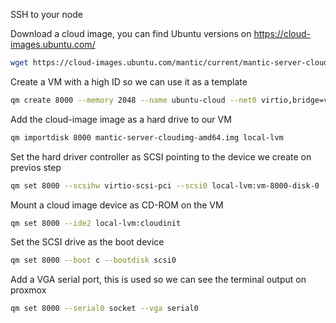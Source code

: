 SSH to your node

Download a cloud image, you can find Ubuntu versions on https://cloud-images.ubuntu.com/

```sh
wget https://cloud-images.ubuntu.com/mantic/current/mantic-server-cloudimg-amd64.img
```
Create a VM with a high ID so we can use it as a template
```sh
qm create 8000 --memory 2048 --name ubuntu-cloud --net0 virtio,bridge=vmbr0
```

Add the cloud-image image as a hard drive to our VM
```sh
qm importdisk 8000 mantic-server-cloudimg-amd64.img local-lvm
```

Set the hard driver controller as SCSI pointing to the device we create on previos step
```sh
qm set 8000 --scsihw virtio-scsi-pci --scsi0 local-lvm:vm-8000-disk-0
```

Mount a cloud image device as CD-ROM on the VM
```sh
qm set 8000 --ide2 local-lvm:cloudinit
```

Set the SCSI drive as the boot device
```sh
qm set 8000 --boot c --bootdisk scsi0
```

Add a VGA serial port, this is used so we can see the terminal output on proxmox
```sh
qm set 8000 --serial0 socket --vga serial0
```